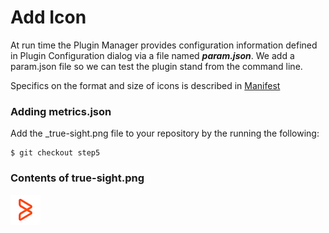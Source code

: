 Add Icon
========

At run time the Plugin Manager provides configuration information defined in Plugin Configuration
dialog via a file named ___param.json___. We add a param.json file so we can test the plugin stand
from the command line.

Specifics on the format and size of icons is described in
[Manifest](../reference/manifest.md#icon)

### Adding metrics.json

Add the _true-sight.png file to your repository by the running the following:

```
$ git checkout step5
```

### Contents of true-sight.png

![true-sight.png](https://raw.githubusercontent.com/boundary/meter-plugin-tutorial/step6/true-sight.png)
